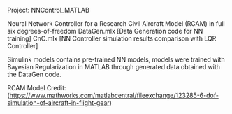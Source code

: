 Project: NNControl_MATLAB

Neural Network Controller for a Research Civil Aircraft Model (RCAM) in full six degrees-of-freedom
DataGen.mlx   [Data Generation code for NN training]
CnC.mlx       [NN Controller simulation results comparison with LQR Controller]

Simulink models contains pre-trained NN models, models were trained with Bayesian Regularization in MATLAB through generated data obtained with the DataGen code.

RCAM Model Credit: (https://www.mathworks.com/matlabcentral/fileexchange/123285-6-dof-simulation-of-aircraft-in-flight-gear)
